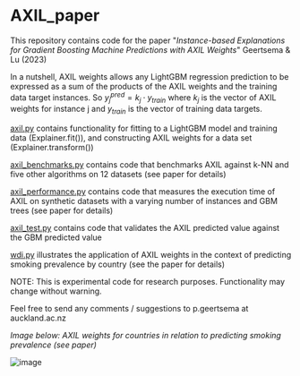 # AXIL_paper

This repository contains code for the paper "*Instance-based Explanations for Gradient Boosting Machine Predictions with AXIL Weights*" Geertsema & Lu (2023)

In a nutshell, AXIL weights allows any LightGBM regression prediction to be expressed as a sum of the products of the AXIL weights and the training data target instances. So $y_{j}^{pred}= k_{j} \cdot y_{train}$ where $k_{j}$ is the vector of AXIL weights for instance j and $y_{train}$ is the vector of training data targets.

[axil.py](axil.py) contains functionality for fitting to a LightGBM model and training data (Explainer.fit()), and constructing AXIL weights for a data set (Explainer.transform())

[axil_benchmarks.py](axil_benchmarks.py) contains code that benchmarks AXIL against k-NN and five other algorithms on 12 datasets (see paper for details)

[axil_performance.py](axil_performance.py) contains code that measures the execution time of AXIL on synthetic datasets with a varying number of instances and GBM trees (see paper for details)

[axil_test.py](axil_test.py) contains code that validates the AXIL predicted value against the GBM predicted value

[wdi.py](wdi.py) illustrates the application of AXIL weights in the context of predicting smoking prevalence by country (see the paper for details)

NOTE: This is experimental code for research purposes. Functionality may change without warning.

Feel free to send any comments / suggestions to p.geertsema at auckland.ac.nz

*Image below: AXIL weights for countries in relation to predicting smoking prevalence (see paper)*

![image](https://user-images.githubusercontent.com/78324985/205521898-85c37c94-d3a8-4f1f-a101-f57f2e62c1e8.png)

